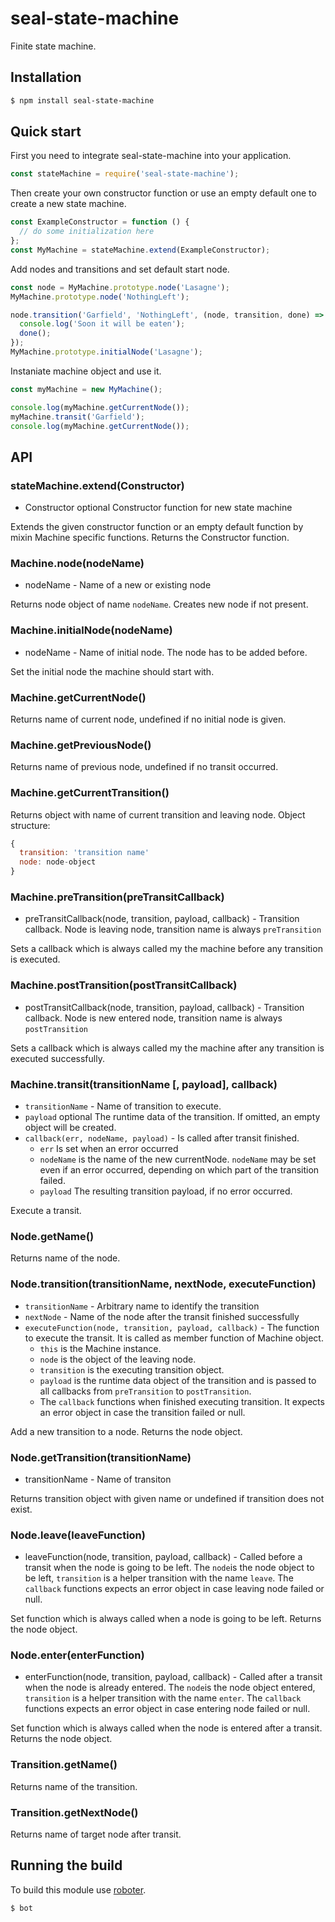 # seal-state-machine

Finite state machine.

## Installation

```bash
$ npm install seal-state-machine
```

## Quick start

First you need to integrate seal-state-machine into your application.

```javascript
const stateMachine = require('seal-state-machine');
```

Then create your own constructor function or use an empty default one to create a new state machine.

```javascript
const ExampleConstructor = function () {
  // do some initialization here
};
const MyMachine = stateMachine.extend(ExampleConstructor);
```

Add nodes and transitions and set default start node.

```javascript
const node = MyMachine.prototype.node('Lasagne');
MyMachine.prototype.node('NothingLeft');

node.transition('Garfield', 'NothingLeft', (node, transition, done) => {
  console.log('Soon it will be eaten');
  done();
});
MyMachine.prototype.initialNode('Lasagne');
```
Instaniate machine object and use it.

```javascript
const myMachine = new MyMachine();

console.log(myMachine.getCurrentNode());
myMachine.transit('Garfield');
console.log(myMachine.getCurrentNode());
```

## API

### stateMachine.extend(Constructor)

- Constructor optional Constructor function for new state machine

Extends the given constructor function or an empty default function by mixin Machine specific functions.
Returns the Constructor function.

### Machine.node(nodeName)

- nodeName - Name of a new or existing node

Returns node object of name `nodeName`. Creates new node if not present.

### Machine.initialNode(nodeName)

- nodeName - Name of initial node. The node has to be added before.

Set the initial node the machine should start with.

### Machine.getCurrentNode()

Returns name of current node, undefined if no initial node is given.

### Machine.getPreviousNode()

Returns name of previous node, undefined if no transit occurred.

### Machine.getCurrentTransition()

Returns object with name of current transition and leaving node.
Object structure:

```javascript
{
  transition: 'transition name'
  node: node-object
}
```

### Machine.preTransition(preTransitCallback)

- preTransitCallback(node, transition, payload, callback) - Transition callback. Node is leaving node, transition
  name is always `preTransition`

Sets a callback which is always called my the machine before any transition is executed.

### Machine.postTransition(postTransitCallback)

- postTransitCallback(node, transition, payload, callback) - Transition callback. Node is new entered node, transition
  name is always `postTransition`

Sets a callback which is always called my the machine after any transition is executed successfully.

### Machine.transit(transitionName [, payload], callback)

- `transitionName` - Name of transition to execute.
- `payload` optional The runtime data of the transition. If omitted, an empty object will be created.
- `callback(err, nodeName, payload)` - Is called after transit finished.
  - `err` Is set when an error occurred
  - `nodeName` is the name of the new currentNode. `nodeName` may be set even if an error occurred, depending on which part
    of the transition failed.
  - `payload` The resulting transition payload, if no error occurred.

Execute a transit.

### Node.getName()

Returns name of the node.

### Node.transition(transitionName, nextNode, executeFunction)

- `transitionName` - Arbitrary name to identify the transition
- `nextNode` - Name of the node after the transit finished successfully
- `executeFunction(node, transition, payload, callback)` - The function to execute the transit. It is called as member function
  of Machine object.
  - `this` is the Machine instance.
  - `node` is the object of the leaving node.
  - `transition` is the executing transition object.
  - `payload` is the runtime data object of the transition and is passed to all callbacks from `preTransition`
    to `postTransition`.
  - The `callback` functions when finished executing transition. It expects an error object in case the transition failed or null.

Add a new transition to a node. Returns the node object.

### Node.getTransition(transitionName)

- transitionName - Name of transiton

Returns transition object with given name or undefined if transition does not exist.

### Node.leave(leaveFunction)

- leaveFunction(node, transition, payload, callback) - Called before a transit when the node is going to be left.
  The `node`is the node object to be left, `transition` is a helper transition with the name `leave`.
  The `callback` functions expects an error object in case leaving node failed or null.

Set function which is always called when a node is going to be left. Returns the node object.

### Node.enter(enterFunction)

- enterFunction(node, transition, payload, callback) - Called after a transit when the node is already entered.
  The `node`is the node object entered, `transition` is a helper transition with the name `enter`.
  The `callback` functions expects an error object in case entering node failed or null.

Set function which is always called when the node is entered after a transit. Returns the node object.

### Transition.getName()

Returns name of the transition.

### Transition.getNextNode()

Returns name of target node after transit.

## Running the build

To build this module use [roboter](https://www.npmjs.com/package/roboter).

```bash
$ bot
```
